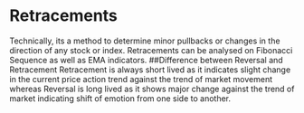 # Retracements
Technically, its a method to determine minor pullbacks or changes in the direction of any stock or index. Retracements can be analysed on Fibonacci Sequence as well as EMA indicators.
##Difference between Reversal and Retracement
Retracement is always short lived as it indicates slight change in the current price action trend against the trend of market movement whereas Reversal is long lived as it shows major change against the trend of market indicating shift of emotion from one side to another.

